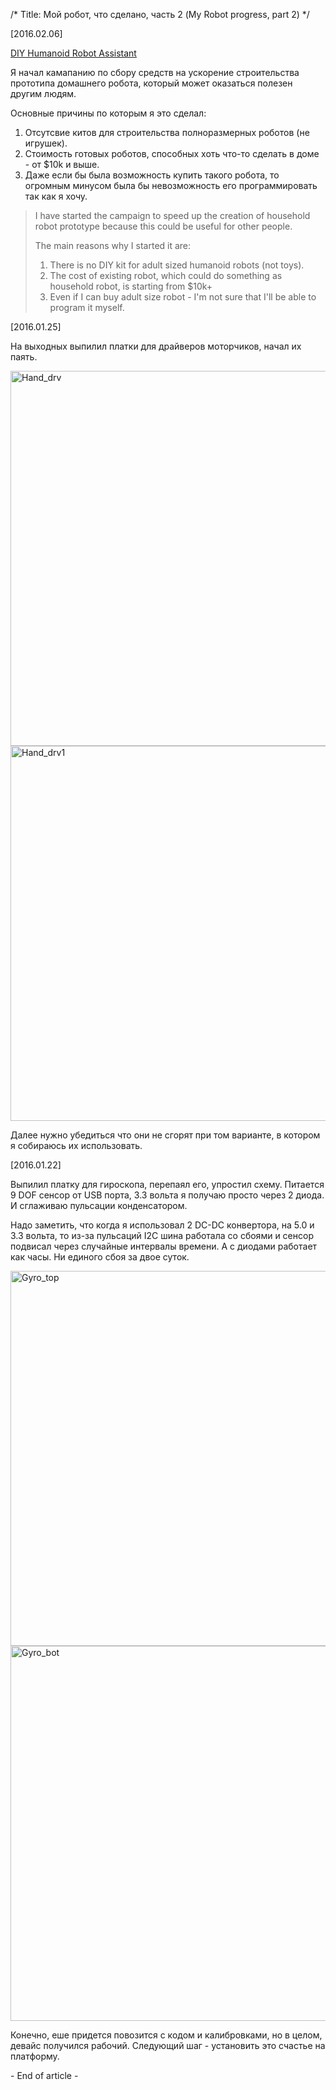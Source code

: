 /*
Title: Мой робот, что сделано, часть 2 (My Robot progress, part 2)
*/

[2016.02.06]

[DIY Humanoid Robot Assistant](http://igg.me/to/diyrobot)

Я начал камапанию по сбору средств на ускорение строительства прототипа домашнего робота,
который может оказаться полезен другим людям.

Основные причины по которым я это сделал:

1. Отсутсвие китов для строительства полноразмерных роботов (не игрушек).
2. Стоимость готовых роботов, способных хоть что-то сделать в доме - от $10k и выше.
3. Даже если бы была возможность купить такого робота, то огромным минусом была бы
невозможность его программировать так как я хочу. 


> I have started the campaign to speed up the creation of household robot prototype
> because this could be useful for other people.
>
> The main reasons why I started it are:
>
> 1. There is no DIY kit for adult sized humanoid robots (not toys).
> 2. The cost of existing robot, which could do something as household robot, is starting from $10k+
> 3. Even if I can buy adult size robot - I'm not sure that I'll be able to program it myself.


[2016.01.25]

На выходных выпилил платки для драйверов моторчиков, начал их паять.

<img src="http://i.imgur.com/Ns04f03.jpg" alt="Hand_drv" width="600"/>
<img src="http://i.imgur.com/6KELyUf.jpg" alt="Hand_drv1" width="600"/>

Далее нужно убедиться что они не сгорят при том варианте, в котором я собираюсь
их использовать.


[2016.01.22]

Выпилил платку для гироскопа, перепаял его, упростил схему. Питается 9 DOF сенсор от USB порта,
3.3 вольта я получаю просто через 2 диода. И сглаживаю пульсации конденсатором.

Надо заметить, что когда я использовал 2 DC-DC конвертора, на 5.0 и 3.3 вольта, то из-за
 пульсаций I2C шина работала со сбоями и сенсор подвисал через случайные интервалы времени. 
А с диодами работает как часы. Ни единого сбоя за двое суток.

<img src="http://i.imgur.com/hqFsh3L.jpg" alt="Gyro_top" width="600"/>
<img src="http://i.imgur.com/4HIFfGw.jpg" alt="Gyro_bot" width="600"/>

Конечно, еше придется повозится с кодом и калибровками, но в целом, девайс получился рабочий.
Следующий шаг - установить это счастье на платформу.



\- End of article -


